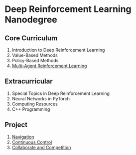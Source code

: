 # Deep Reinforcement Learning Nanodegree

## Core Curriculum

1. Introduction to Deep Reinforcement Learning
1. Value-Based Methods
1. Policy-Based Methods
1. [Multi-Agent Reinforcement Learning](https://github.com/ahmedhasandrlnd/Deep_Reinforcement_Learning_Nanodegree/tree/master/Multi_Agent)


## Extracurricular

1. Special Topics in Deep Reinforcement Learning
1. Neural Networks in PyTorch
1. Computing Resources
1. C++ Programming

## Project
1. [Navigation](https://github.com/ahmedhasandrlnd/Continuous_Control_Reacher)
1. [Continuous Control](https://github.com/ahmedhasandrlnd/Continuous_Control_Reacher)
1. [Collaborate and Competition](https://github.com/ahmedhasandrlnd/Collaborate_Competition)
